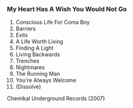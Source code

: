 ### My Heart Has A Wish You Would Not Go

1. Conscious Life For Coma Boy
2. Barriers
3. Exits
4. A Life Worth Living
5. Finding A Light
6. Living Backwards
7. Trenches
8. Nightmares
9. The Running Man
10. You're Always Welcome
11. (Dissolve)

Chemikal Underground Records (2007)
